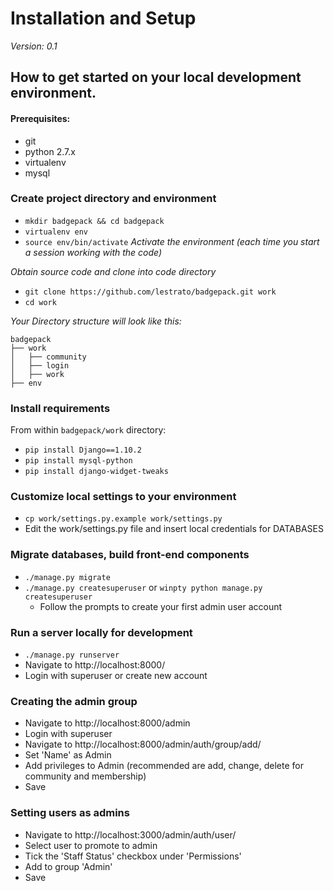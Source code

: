 # Installation and Setup

*Version: 0.1*

## How to get started on your local development environment.
#### Prerequisites:

* git
* python 2.7.x
* virtualenv
* mysql

### Create project directory and environment

* `mkdir badgepack && cd badgepack`
* `virtualenv env`
* `source env/bin/activate` *Activate the environment (each time you start a session working with the code)*

*Obtain source code and clone into code directory*

* `git clone https://github.com/lestrato/badgepack.git work`
* `cd work`

*Your Directory structure will look like this:*
```
badgepack
├── work
│   ├── community
│   ├── login
│   ├── work
├── env
```

### Install requirements
From within `badgepack/work` directory:

* `pip install Django==1.10.2`
* `pip install mysql-python`
* `pip install django-widget-tweaks`

### Customize local settings to your environment
* `cp work/settings.py.example work/settings.py`
* Edit the work/settings.py file and insert local credentials for DATABASES

### Migrate databases, build front-end components
* `./manage.py migrate`
* `./manage.py createsuperuser` or `winpty python manage.py createsuperuser`
    * Follow the prompts to create your first admin user account

### Run a server locally for development
* `./manage.py runserver`
* Navigate to http://localhost:8000/
* Login with superuser or create new account

### Creating the admin group
* Navigate to http://localhost:8000/admin
* Login with superuser
* Navigate to http://localhost:8000/admin/auth/group/add/
* Set 'Name' as Admin
* Add privileges to Admin (recommended are add, change, delete for community and membership)
* Save

### Setting users as admins
* Navigate to http://localhost:3000/admin/auth/user/
* Select user to promote to admin
* Tick the 'Staff Status' checkbox under 'Permissions'
* Add to group 'Admin'
* Save